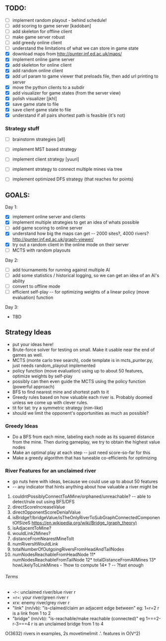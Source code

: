 ## TODO:

* [ ] implement random playout - behind schedule!
* [ ] add scoring to game server [kadoban]
* [ ] add skeleton for offline client
* [ ] make game server robust
* [ ] add greedy online client
* [ ] understand the limitations of what we can store in game state
* [x] download maps from http://punter.inf.ed.ac.uk/maps/
* [x] implement online game server
* [x] add skeleton for online client
* [x] add random online client
* [x] add url param to game viewer that preloads file, then add url printing to server
* [x] move the python clients to a subdir
* [x] add visualizer for game states (from the server view)
* [x] polish visualizer [jkhl]
* [x] save game state to file
* [x] save client game state to file
* [x] understand if all pairs shortest path is feasible (it's not)

### Strategy stuff

* [ ] brainstorm strategies [all]
* [ ] implement MST based strategy
* [ ] implement client strategy [yuuri]
* [ ] implement strategy to connect multiple mines via tree
* [ ] implement optimized DFS strategy (that reaches for points)


## GOALS:

Day 1:

 * [x] implement online server and clients
 * [x] implement multiple strategies to get an idea of whats possible
 * [ ] add game scoring to online server
 * [x] understand how big the maps can get -- 2000 sites?, 4000 rivers? http://punter.inf.ed.ac.uk/graph-viewer/
 * [x] try out a random client in the online mode on their server
 * [ ] MCTS with random playouts

Day 2:

  * [ ] add tournaments for running against multiple AI
  * [ ] add some statistics / historical logging, so we can get an idea of an AI's ability
  * [ ] convert to offline mode
  * [ ] efficient self-play -- for optimizing weights of a linear policy (move evaluation) function

Day 3:

  * TBD

## Strategy Ideas

* put your ideas here!
* Brute-force solver for testing on small. Make it usable near the end of games
  as well.
* MCTS (monte carlo tree search), code template is in mcts_punter.py, just needs random_playout implemented
* policy function (move evaluation) using up to about 50 features, optimize weights by self-play
* possibly can then even guide the MCTS using the policy function (powerful approach)
* BFS to find nearest mine and shortest path to it
* Greedy rules based on how valuable each river is. Probably doomed unless we
  come up with clever rules.
* tit for tat: try a symmetric strategy (nim-like)
* should we limit the opponent's opportunities as much as possible?

### Greedy Ideas

* Do a BFS from each mine, labeling each node as its squared distance from the mine. Then during gameplay, we try to obtain the highest value nodes
* Make an optimal play at each step -- just need score-so-far for this
* Make a greedy algorithm that has tuneable co-efficients for optimizing

### River Features for an unclaimed river
* go nuts here with ideas, because we could use up to about 50 features
* -- any indicator that hints anything about how valuable a river might be

1. couldntPossiblyConnectToAMine/orphaned/unreachable? -- able to detect/rule out using BFS/DFS
2. directScoreIncreaseValue
3. directOpponentScoreDenialValue
4. isBridge?/bridgeValue/isTheOnlyRiverToSubGraphConnectedComponentOfSizeS https://en.wikipedia.org/wiki/Bridge_(graph_theory)
5. isAdjacentToMine?
6. wouldLink2Mines?
7. distanceFromNearestMineToIt
8. numRiversItWouldLink
9. totalNumberOfOutgoingRiversFromHeadAndTailNodes
10. numNodesReachableFromHeadNode
11* numNodesReachableFromTailNode
12* totalDistanceFromAllMines
13* howLikelyToLinkMines - ?how to compute
14* ? -- ?fast enough

###### Terms
* -r-: unclaimed river/blue river r
* =r=: your river/green river r
* xrx: enemy river/grey river r
* "link" (nn/vb): "is-claimed/claim an adjacent edge between" eg: 1=r=2  r is a link from 1 to 2
* "bridge" (nn/vb): "is-reachable/make reachable (connected)" eg 1===2-r-3===4 r is an unclaimed bridge from 1 to 4

O(3632) rivers in examples, 2s movetimelimit .'. features in O(V^2)
